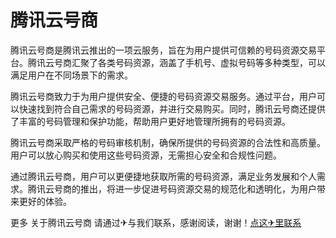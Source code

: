 # 腾讯云号商

腾讯云号商是腾讯云推出的一项云服务，旨在为用户提供可信赖的号码资源交易平台。腾讯云号商汇聚了各类号码资源，涵盖了手机号、虚拟号码等多种类型，可以满足用户在不同场景下的需求。

腾讯云号商致力于为用户提供安全、便捷的号码资源交易服务。通过平台，用户可以快速找到符合自己需求的号码资源，并进行交易购买。同时，腾讯云号商还提供了丰富的号码管理和保护功能，帮助用户更好地管理所拥有的号码资源。

腾讯云号商采取严格的号码审核机制，确保所提供的号码资源的合法性和高质量。用户可以放心购买和使用这些号码资源，无需担心安全和合规性问题。

通过腾讯云号商，用户可以更便捷地获取所需的号码资源，满足业务发展和个人需求。腾讯云号商的推出，将进一步促进号码资源交易的规范化和透明化，为用户带来更好的体验。

更多 关于腾讯云号商 请通过✈与我们联系，感谢阅读，谢谢！[点这✈里联系](https://c.k02.cc)